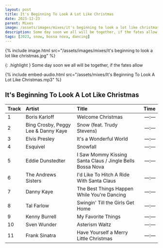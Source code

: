 ```yaml
---
layout: post
title: It's Beginning To Look A Lot Like Christmas
date: 2023-12-23
parent: Mixes
image: /assets/images/mixes/it's beginning to look a lot like christmas.jpg
description: Some day soon we all will be together, if the fates allow
tags: [2023, snow, bossa nova, dancing]
---
```

{% include image.html src="/assets/images/mixes/it's beginning to look a lot like christmas.jpg" %}

{: .highlight }
Some day soon we all will be together, if the fates allow

{% include embed-audio.html src="/assets/mixes/It's Beginning To Look A Lot Like Christmas.mp3" %}

## It's Beginning To Look A Lot Like Christmas

| Track | Artist                                    | Title                                                | Time  |
|:------|:------------------------------------------|:-----------------------------------------------------|------:|
| 1     | Boris Karloff                             | Welcome Christmas                                    | —:—   |
| 2     | Bing Crosby, Peggy Lee & Danny Kaye       | Snow (feat. Trudy Stevens)                           | —:—   |
| 3     | Elvis Presley                             | It's a Wonderful World                               | —:—   |
| 4     | Esquivel                                  | Snowfall                                             | —:—   |
| 5     | Eddie Dunstedter                          | I Saw Mommy Kissing Santa Claus / Jingle Bells Bossa Nova | —:—   |
| 6     | The Andrews Sisters                       | I'd Like To Hitch A Ride With Santa Claus            | —:—   |
| 7     | Danny Kaye                                | The Best Things Happen While You're Dancing          | —:—   |
| 8     | Tal Farlow                                | Swingin' Till the Girls Get Home                     | —:—   |
| 9     | Kenny Burrell                             | My Favorite Things                                   | —:—   |
| 10    | Sven Wunder                               | Asterism Waltz                                       | —:—   |
| 11    | Frank Sinatra                             | Have Yourself a Merry Little Christmas               | —:—   |
